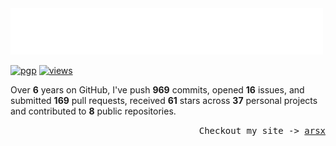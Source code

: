 <img src="assets/greet.svg" alt=":wave:" />

[![pgp](https://img.shields.io/badge/pgp-2DF3B19C5ECD583A-313131?style=flat&labelColor=545454&color=313131)](https://github.com/aarsxx.gpg)  [![views](https://komarev.com/ghpvc/?username=aarsxx&style=flat&color=313131&label=views&abbreviated=true)](https://github.com/aarsxx) 

Over **6** years on GitHub, I've push **969** commits, opened  **16** issues, and submitted  **169** pull requests, received **61** stars across **37** personal projects and contributed to **8** public repositories.
<p align="right"><samp>Checkout my site -> <a href="https://arsx.xyz">arsx</a></samp></p>
